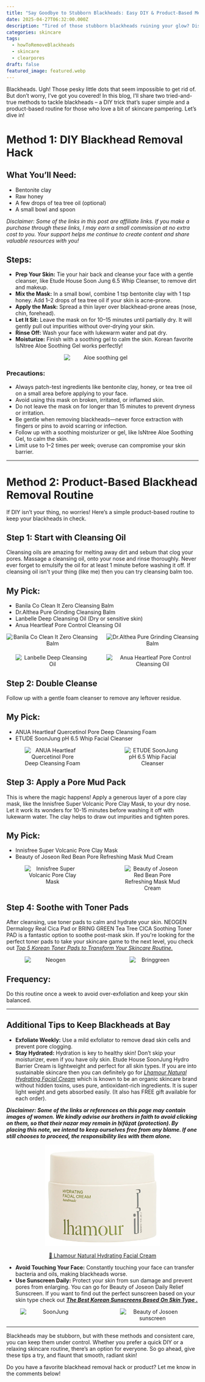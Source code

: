```yaml
---
title: "Say Goodbye to Stubborn Blackheads: Easy DIY & Product-Based Methods!"
date: 2025-04-27T06:32:00.000Z
description: "Tired of those stubborn blackheads ruining your glow? Discover two easy and effective methods to banish them for good! Be it a DIY Vaseline hack or a luxurious Korean skincare routine featuring cult-favorite products, we've got you covered. Say hello to smooth, blackhead-free skin with tips you'll actually enjoy using. Dive in and find your perfect solution!"
categories: skincare
tags:
  - howToRemoveBlackheads
  - skincare
  - clearpores
draft: false
featured_image: featured.webp
---
```


Blackheads. Ugh! Those pesky little dots that seem impossible to get rid of. But don’t worry, I’ve got you covered! In this blog, I’ll share two tried-and-true methods to tackle blackheads – a DIY trick that’s super simple and a product-based routine for those who love a bit of skincare pampering. Let’s dive in!

# Method 1: DIY Blackhead Removal Hack

## What You’ll Need:

- Bentonite clay
- Raw honey
- A few drops of tea tree oil (optional)
- A small bowl and spoon


*Disclaimer: Some of the links in this post are affiliate links. If you make a purchase through these links, I may earn a small commission at no extra cost to you. Your support helps me continue to create content and share valuable resources with you!*   

## Steps:

- **Prep Your Skin:** Tie your hair back and cleanse your face with a gentle cleanser, like Etude House Soon Jung 6.5 Whip Cleanser, to remove dirt and makeup.
- **Mix the Mask:** In a small bowl, combine 1 tsp bentonite clay with 1 tsp honey. Add 1–2 drops of tea tree oil if your skin is acne-prone.
- **Apply the Mask:** Spread a thin layer over blackhead-prone areas (nose, chin, forehead).
- **Let It Sit:** Leave the mask on for 10–15 minutes until partially dry. It will gently pull out impurities without over-drying your skin.
- **Rinse Off:** Wash your face with lukewarm water and pat dry.
- **Moisturize:** Finish with a soothing gel to calm the skin. Korean favorite IsNtree Aloe Soothing Gel works perfectly!

<div style="display: flex; flex-wrap: wrap; gap: 20px; justify-content: center;">

  <div style="flex: 1 1 200px; text-align: center;">
    <img src="https://m.media-amazon.com/images/I/51+HLt9FiZL._SL1080_.jpg" alt="Aloe soothing gel" style="max-width: 40%; height: auto; display: block; margin: 0 auto;" />
  </div>

</div>

### Precautions:

- Always patch-test ingredients like bentonite clay, honey, or tea tree oil on a small area before applying to your face.  
- Avoid using this mask on broken, irritated, or inflamed skin.  
- Do not leave the mask on for longer than 15 minutes to prevent dryness or irritation.  
- Be gentle when removing blackheads—never force extraction with fingers or pins to avoid scarring or infection.  
- Follow up with a soothing moisturizer or gel, like IsNtree Aloe Soothing Gel, to calm the skin.  
- Limit use to 1–2 times per week; overuse can compromise your skin barrier.  


---

# Method 2: Product-Based Blackhead Removal Routine

If DIY isn’t your thing, no worries! Here’s a simple product-based routine to keep your blackheads in check.

## Step 1: Start with Cleansing Oil

Cleansing oils are amazing for melting away dirt and sebum that clog your pores. Massage a cleansing oil, onto your nose and rinse thoroughly. Never ever forget to emulsify the oil for at least 1 minute before washing it off. If cleansing oil isn't your thing (like me) then you can try cleansing balm too.

## My Pick:

- Banila Co Clean It Zero Cleansing Balm
- Dr.Althea Pure Grinding Cleansing Balm
- Lanbelle Deep Cleansing Oil (Dry or sensitive skin)
- Anua Heartleaf Pore Control Cleansing Oil
<div style="display: flex; flex-wrap: wrap; gap: 20px; justify-content: center;">

  <div style="flex: 1 1 200px; text-align: center;">
    <img src="https://m.media-amazon.com/images/I/41mmOkK1YVL._SL1000_.jpg" alt="Banila Co Clean It Zero Cleansing Balm" style="max-width: 100%; height: auto; display: block; margin: 0 auto;" />
  </div>

  <div style="flex: 1 1 200px; text-align: center;">
    <img src="https://m.media-amazon.com/images/I/513JO93Y3lL._SL1080_.jpg" alt="Dr.Althea Pure Grinding Cleansing Balm" style="max-width: 100%; height: auto; display: block; margin: 0 auto;" />
  </div>

   <div style="flex: 1 1 200px; text-align: center;">
    <img src="https://m.media-amazon.com/images/I/61uar0fWQKL._SL1500_.jpg" alt="Lanbelle Deep Cleansing Oil" style="max-width: 80%; height: auto; display: block; margin: 0 auto;" />
  </div>

  <div style="flex: 1 1 200px; text-align: center;">
    <img src="https://m.media-amazon.com/images/I/41YTYhEzG1L._SL1000_.jpg" alt="Anua Heartleaf Pore Control Cleansing Oil" style="max-width: 100%; height: auto; display: block; margin: 0 auto;" />
  </div>

</div>

## Step 2: Double Cleanse

Follow up with a gentle foam cleanser to remove any leftover residue.

## My Pick:

- ANUA Heartleaf Quercetinol Pore Deep Cleansing Foam
- ETUDE SoonJung pH 6.5 Whip Facial Cleanser
<div style="display: flex; flex-wrap: wrap; gap: 20px; justify-content: center;">

  <div style="flex: 1 1 200px; text-align: center;">
    <img src="https://m.media-amazon.com/images/I/51Kpw2r-pIL._SL1000_.jpg" alt="ANUA Heartleaf Quercetinol Pore Deep Cleansing Foam" style="max-width: 60%; height: auto; display: block; margin: 0 auto;" />
  </div>

   <div style="flex: 1 1 200px; text-align: center;">
    <img src="https://m.media-amazon.com/images/I/41EPhJgSopL._SL1000_.jpg" alt="ETUDE SoonJung pH 6.5 Whip Facial Cleanser" style="max-width: 60%; height: auto; display: block; margin: 0 auto;" />
  </div>

</div>


## Step 3: Apply a Pore Mud Pack

This is where the magic happens! Apply a generous layer of a pore clay mask, like the Innisfree Super Volcanic Pore Clay Mask, to your dry nose. Let it work its wonders for 10-15 minutes before washing it off with lukewarm water. The clay helps to draw out impurities and tighten pores.

## My Pick:

- Innisfree Super Volcanic Pore Clay Mask
- Beauty of Joseon Red Bean Pore Refreshing Mask Mud Cream
<div style="display: flex; flex-wrap: wrap; gap: 20px; justify-content: center;">

  <div style="flex: 1 1 200px; text-align: center;">
    <img src="https://m.media-amazon.com/images/I/71OAKiRewkL._SL1500_.jpg" alt="Innisfree Super Volcanic Pore Clay Mask" style="max-width: 60%; height: auto; display: block; margin: 0 auto;" />
  </div>

  <div style="flex: 1 1 200px; text-align: center;">
    <img src="https://m.media-amazon.com/images/I/8103nN4hZLL._SL1500_.jpg" alt="Beauty of Joseon Red Bean Pore Refreshing Mask Mud Cream" style="max-width: 60%; height: auto; display: block; margin: 0 auto;" />
  </div>

</div>


## Step 4: Soothe with Toner Pads

After cleansing, use toner pads to calm and hydrate your skin. NEOGEN Dermalogy Real Cica Pad or BRING GREEN Tea Tree CICA Soothing Toner PAD is a fantastic option to soothe post-mask skin. If you're looking for the perfect toner pads to take your skincare game to the next level, you check out [*Top 5 Korean Toner Pads to Transform Your Skincare Routine.*](https://petallifestyle.pages.dev/posts/the-best-korean-sunscreens-based-on-skin-type/)
<div style="display: flex; flex-wrap: wrap; gap: 20px; justify-content: center;">

  <div style="flex: 1 1 200px; text-align: center;">
    <img src="https://m.media-amazon.com/images/I/61JyY3s19AL._SL1000_.jpg" alt="Neogen" style="max-width: 60%; height: auto; display: block; margin: 0 auto;" />
  </div>

  <div style="flex: 1 1 200px; text-align: center;">
    <img src="https://m.media-amazon.com/images/I/61hthsj1MZL._AC_SL1500_.jpg" alt="Bringgreen" style="max-width: 50%; height: auto; display: block; margin: 0 auto;" />
  </div>

</div>


## Frequency:

Do this routine once a week to avoid over-exfoliation and keep your skin balanced.

---

## Additional Tips to Keep Blackheads at Bay

- **Exfoliate Weekly:** Use a mild exfoliator to remove dead skin cells and prevent pore clogging.
- **Stay Hydrated:** Hydration is key to healthy skin! Don’t skip your moisturizer, even if you have oily skin. Etude House SoonJung Hydro Barrier Cream is lightweight and perfect for all skin types. If you are into sustainable skincare then you can definitely go for [*Lhamour Natural Hydrating Facial Cream*](https://www.lhamour.com/products/natural-hydrating-facial-cream?sca_ref=8121337.DCmZafggw7) which is known to be an organic skincare brand without hidden toxins, uses pure, antioxidant-rich ingredients. It is super light weight and gets absorbed easily. (It also has FREE gift available for each order).

***Disclaimer: Some of the links or references on this page may contain images of women. We kindly advise our brothers in faith to avoid clicking on them, so that their nazar may remain in ḥifāẓat (protection). By placing this note, we intend to keep ourselves free from any blame. If one still chooses to proceed, the responsibility lies with them alone.***

<div style="text-align: center;">
  <img src="facecream.jpg" alt="My Product" style="max-width:300px; height:auto; margin: 0 auto;" />
  <p>
    <a href="https://www.lhamour.com/products/natural-hydrating-facial-cream?sca_ref=8121337.DCmZafggw7">
      🔗 Lhamour Natural Hydrating Facial Cream
    </a>
  </p>
</div>

- **Avoid Touching Your Face:** Constantly touching your face can transfer bacteria and oils, making blackheads worse.
- **Use Sunscreen Daily:** Protect your skin from sun damage and prevent pores from enlarging. You can go for Beauty of Joseon Daily Relief Sunscreen. If you want to find out the perfect sunscreen based on your skin type check out **[*The Best Korean Sunscreens Based On Skin Type .*](https://petallifestyle.pages.dev/posts/the-best-korean-sunscreens-based-on-skin-type/)**

<div style="display: flex; flex-wrap: wrap; gap: 20px; justify-content: center;">

  <div style="flex: 1 1 200px; text-align: center;">
    <img src="https://m.media-amazon.com/images/I/51P82rfvMeL._SL1000_.jpg" alt="SoonJung" style="max-width: 70%; height: auto; display: block; margin: 0 auto;" />
  </div>
  <div style="flex: 1 1 200px; text-align: center;">
    <img src="https://m.media-amazon.com/images/I/61-OzCeI4mL._SL1500_.jpg" alt="Beauty of Josoen sunscreen" style="max-width: 70%; height: auto; display: block; margin: 0 auto;" />
  </div>

</div>

---

Blackheads may be stubborn, but with these methods and consistent care, you can keep them under control. Whether you prefer a quick DIY or a relaxing skincare routine, there’s an option for everyone. So go ahead, give these tips a try, and flaunt that smooth, radiant skin! 

Do you have a favorite blackhead removal hack or product? Let me know in the comments below!